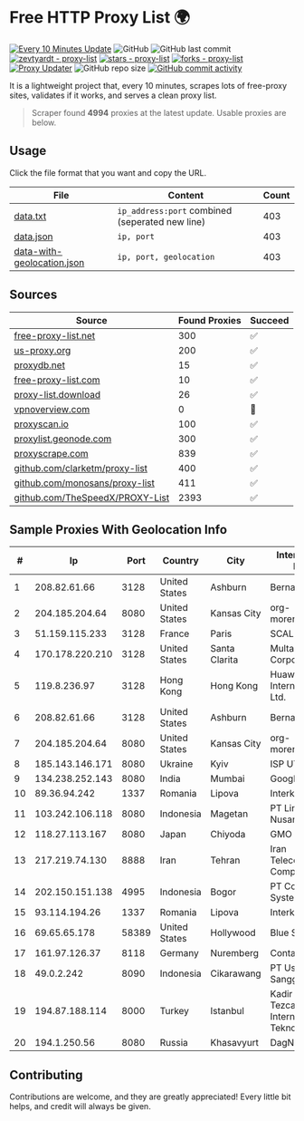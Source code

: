 
# Free HTTP Proxy List 🌍

[![Every 10 Minutes Update](https://github.com/mertguvencli/http-proxy-list/actions/workflows/main.yml/badge.svg?branch=main)](https://github.com/mertguvencli/http-proxy-list/actions/workflows/main.yml)
![GitHub](https://img.shields.io/github/license/mertguvencli/http-proxy-list)
![GitHub last commit](https://img.shields.io/github/last-commit/mertguvencli/http-proxy-list)
[![zevtyardt - proxy-list](https://img.shields.io/static/v1?label=zevtyardt&message=proxy-list&color=blue&logo=github)](https://github.com/zevtyardt/proxy-list "Go to GitHub repo")
[![stars - proxy-list](https://img.shields.io/github/stars/zevtyardt/proxy-list?style=social)](https://github.com/zevtyardt/proxy-list)
[![forks - proxy-list](https://img.shields.io/github/forks/zevtyardt/proxy-list?style=social)](https://github.com/zevtyardt/proxy-list)
[![Proxy Updater](https://github.com/zevtyardt/proxy-list/workflows/Proxy%20Updater/badge.svg)](https://github.com/zevtyardt/proxy-list/actions?query=workflow:"Proxy+Updater")
![GitHub repo size](https://img.shields.io/github/repo-size/zevtyardt/proxy-list)
[![GitHub commit activity](https://img.shields.io/github/commit-activity/m/zevtyardt/proxy-list?logo=commits)](https://github.com/zevtyardt/proxy-list/commits/main)

It is a lightweight project that, every 10 minutes, scrapes lots of free-proxy sites, validates if it works, and serves a clean proxy list.

> Scraper found **4994** proxies at the latest update. Usable proxies are below.

## Usage

Click the file format that you want and copy the URL.

|File|Content|Count|
|----|-------|-----|
|[data.txt](https://raw.githubusercontent.com/mertguvencli/http-proxy-list/main/proxy-list/data.txt)|`ip_address:port` combined (seperated new line)|403|
|[data.json](https://raw.githubusercontent.com/mertguvencli/http-proxy-list/main/proxy-list/data.json)|`ip, port`|403|
|[data-with-geolocation.json](https://raw.githubusercontent.com/mertguvencli/http-proxy-list/main/proxy-list/data-with-geolocation.json)|`ip, port, geolocation`|403|

## Sources

|Source|Found Proxies|Succeed|
|------|-------------|-------|
|[free-proxy-list.net](https://free-proxy-list.net)|300|✅|
|[us-proxy.org](https://www.us-proxy.org)|200|✅|
|[proxydb.net](http://proxydb.net)|15|✅|
|[free-proxy-list.com](https://free-proxy-list.com/?page=&port=&type%5B%5D=http&type%5B%5D=https&up_time=0&search=Search)|10|✅|
|[proxy-list.download](https://www.proxy-list.download/HTTP)|26|✅|
|[vpnoverview.com](https://vpnoverview.com/privacy/anonymous-browsing/free-proxy-servers)|0|🚫|
|[proxyscan.io](https://www.proxyscan.io)|100|✅|
|[proxylist.geonode.com](https://proxylist.geonode.com/api/proxy-list?limit=300&page=1&sort_by=lastChecked&sort_type=desc&protocols=http,https)|300|✅|
|[proxyscrape.com](https://api.proxyscrape.com/v2/?request=displayproxies&protocol=http&timeout=10000&country=all&ssl=all&anonymity=all)|839|✅|
|[github.com/clarketm/proxy-list](https://raw.githubusercontent.com/clarketm/proxy-list/master/proxy-list-raw.txt)|400|✅|
|[github.com/monosans/proxy-list](https://raw.githubusercontent.com/monosans/proxy-list/main/proxies/http.txt)|411|✅|
|[github.com/TheSpeedX/PROXY-List](https://raw.githubusercontent.com/TheSpeedX/PROXY-List/master/http.txt)|2393|✅|


## Sample Proxies With Geolocation Info

|#|Ip|Port|Country|City|Internet Service Provider|
|-|--|----|-------|----|-------------------------|
|1|208.82.61.66|3128|United States|Ashburn|Bernardi Sounds|
|2|204.185.204.64|8080|United States|Kansas City|org-morenet.more.net|
|3|51.159.115.233|3128|France|Paris|SCALEWAY|
|4|170.178.220.210|3128|United States|Santa Clarita|Multacom Corporation|
|5|119.8.236.97|3128|Hong Kong|Hong Kong|Huawei International Pte. Ltd.|
|6|208.82.61.66|3128|United States|Ashburn|Bernardi Sounds|
|7|204.185.204.64|8080|United States|Kansas City|org-morenet.more.net|
|8|185.143.146.171|8080|Ukraine|Kyiv|ISP UTELS|
|9|134.238.252.143|8080|India|Mumbai|Google LLC|
|10|89.36.94.242|1337|Romania|Lipova|Interkvm Host SRL|
|11|103.242.106.118|8080|Indonesia|Magetan|PT Lintas Jaringan Nusantara|
|12|118.27.113.167|8080|Japan|Chiyoda|GMO Internet, Inc.|
|13|217.219.74.130|8888|Iran|Tehran|Iran Telecommunication Company PJS|
|14|202.150.151.138|4995|Indonesia|Bogor|PT Comtronics Systems|
|15|93.114.194.26|1337|Romania|Lipova|Interkvm Host SRL|
|16|69.65.65.178|58389|United States|Hollywood|Blue Stream|
|17|161.97.126.37|8118|Germany|Nuremberg|Contabo GmbH|
|18|49.0.2.242|8090|Indonesia|Cikarawang|PT Usaha Adi Sanggoro|
|19|194.87.188.114|8000|Turkey|Istanbul|Kadir Huseyin Tezcan Nosspeed Internet Teknolojileri|
|20|194.1.250.56|8080|Russia|Khasavyurt|DagNet Ltd.|



## Contributing

Contributions are welcome, and they are greatly appreciated! Every
little bit helps, and credit will always be given.


